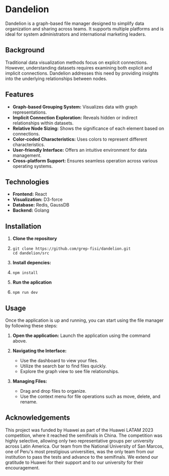 # Dandelion

Dandelion is a graph-based file manager designed to simplify data organization and sharing across teams. It supports multiple platforms and is ideal for system administrators and international marketing leaders.

## Background

Traditional data visualization methods focus on explicit connections. However, understanding datasets requires examining both explicit and implicit connections. Dandelion addresses this need by providing insights into the underlying relationships between nodes.

## Features

* **Graph-based Grouping System:** Visualizes data with graph representations.
* **Implicit Connection Exploration:** Reveals hidden or indirect relationships within datasets.
* **Relative Node Sizing:** Shows the significance of each element based on connections.
* **Color-coded Characteristics:** Uses colors to represent different characteristics.
* **User-friendly Interface:** Offers an intuitive environment for data management.
* **Cross-platform Support:** Ensures seamless operation across various operating systems.

## Technologies

* **Frontend:** React
* **Visualization:** D3-force
* **Database:** Redis, GaussDB
* **Backend:** Golang

## Installation

1. **Clone the repository**
2. ```
   git clone https://github.com/grep-fisi/dandelion.git
   cd dandelion/src
   ```
3. **Install depencies:**
4. ```
   npm install
   ```
5. **Run the aplication**
6. ```
   npm run dev
   ```

## Usage

Once the application is up and running, you can start using the file manager by following these steps:

1. **Open the application:**
   Launch the application using the command above.
2. **Navigating the Interface:**

   * Use the dashboard to view your files.
   * Utilize the search bar to find files quickly.
   * Explore the graph view to see file relationships.
3. **Managing Files:**

   * Drag and drop files to organize.
   * Use the context menu for file operations such as move, delete, and rename.

## Acknowledgements

This project was funded by Huawei as part of the Huawei LATAM 2023 competition, where it reached the semifinals in China. The competition was highly selective, allowing only two representative groups per university across Latin America. Our team from the National University of San Marcos, one of Peru's most prestigious universities, was the only team from our institution to pass the tests and advance to the semifinals. We extend our gratitude to Huawei for their support and to our university for their encouragement.
